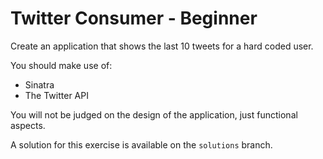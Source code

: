 # Twitter Consumer - Beginner

Create an application that shows the last 10 tweets for a hard coded user.

You should make use of:

* Sinatra
* The Twitter API

You will not be judged on the design of the application, just functional aspects.

A solution for this exercise is available on the `solutions` branch.

